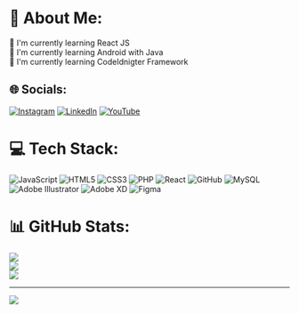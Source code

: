 # 💫 About Me:
🍃 I'm currently learning React JS
<br>
📱 I'm currently learning Android with Java
<br>
🩻 I'm currently learning CodeIdnigter Framework


## 🌐 Socials:
[![Instagram](https://img.shields.io/badge/Instagram-%23E4405F.svg?logo=Instagram&logoColor=white)](https://instagram.com/nicoflsy) [![LinkedIn](https://img.shields.io/badge/LinkedIn-%230077B5.svg?logo=linkedin&logoColor=white)](https://linkedin.com/in/nico-flassy-2a016a229) [![YouTube](https://img.shields.io/badge/YouTube-%23FF0000.svg?logo=YouTube&logoColor=white)](https://youtube.com/@@nicoflassy) 

# 💻 Tech Stack:
![JavaScript](https://img.shields.io/badge/javascript-%23323330.svg?style=for-the-badge&logo=javascript&logoColor=%23F7DF1E) ![HTML5](https://img.shields.io/badge/html5-%23E34F26.svg?style=for-the-badge&logo=html5&logoColor=white) ![CSS3](https://img.shields.io/badge/css3-%231572B6.svg?style=for-the-badge&logo=css3&logoColor=white) ![PHP](https://img.shields.io/badge/php-%23777BB4.svg?style=for-the-badge&logo=php&logoColor=white) ![React](https://img.shields.io/badge/react-%2320232a.svg?style=for-the-badge&logo=react&logoColor=%2361DAFB) ![GitHub](https://img.shields.io/badge/GitHub-%23121011.svg?style=for-the-badge&logo=github&logoColor=white) ![MySQL](https://img.shields.io/badge/mysql-%2300f.svg?style=for-the-badge&logo=mysql&logoColor=white) ![Adobe Illustrator](https://img.shields.io/badge/adobeillustrator-%23FF9A00.svg?style=for-the-badge&logo=adobeillustrator&logoColor=white) ![Adobe XD](https://img.shields.io/badge/Adobe%20XD-470137?style=for-the-badge&logo=Adobe%20XD&logoColor=#FF61F6) 	![Figma](https://img.shields.io/badge/figma-%23F24E1E.svg?style=for-the-badge&logo=figma&logoColor=white)
# 📊 GitHub Stats:
![](https://github-readme-stats.vercel.app/api?username=ncflsy&theme=radical&hide_border=false&include_all_commits=true&count_private=true)<br/>
![](https://github-readme-streak-stats.herokuapp.com/?user=ncflsy&theme=radical&hide_border=false)<br/>
![](https://github-readme-stats.vercel.app/api/top-langs/?username=ncflsy&theme=radical&hide_border=false&include_all_commits=true&count_private=true&layout=compact)

---
[![](https://visitcount.itsvg.in/api?id=ncflsy&icon=2&color=0)](https://visitcount.itsvg.in)

<!-- Proudly created with GPRM ( https://gprm.itsvg.in ) -->
